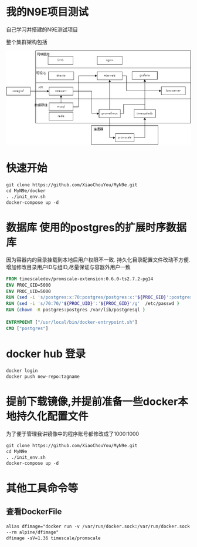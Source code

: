 # 我的N9E项目测试
自己学习并搭建的N9E测试项目

整个集群架构包括

![结构图](/resource/%E7%BB%84%E4%BB%B6%E7%BB%93%E6%9E%84%E5%9B%BE.png)

# 快速开始
```shell
git clone https://github.com/XiaoChouYou/MyN9e.git
cd MyN9e/docker
. ./init_env.sh
docker-compose up -d
```


# 数据库 使用的postgres的扩展时序数据库 
因为容器内的目录挂载到本地后用户权限不一致. 持久化目录配置文件改动不方便. 
增加修改目录用户ID与组ID,尽量保证与容器外用户一致 
```dockerfile
FROM timescaledev/promscale-extension:0.6.0-ts2.7.2-pg14
ENV PROC_GID=5000
ENV PROC_UID=5000
RUN (sed -i 's/postgres:x:70:postgres/postgres:x:'${PROC_GID}':postgres/g'  /etc/group )
RUN (sed -i 's/70:70/'${PROC_UID}':'${PROC_GID}'/g'  /etc/passwd )
RUN (chown -R postgres:postgres /var/lib/postgresql )

ENTRYPOINT ["/usr/local/bin/docker-entrypoint.sh"]
CMD ["postgres"]
```

# docker hub 登录
```shell
docker login
docker push new-repo:tagname
```

# 提前下载镜像,并提前准备一些docker本地持久化配置文件
为了便于管理我讲镜像中的程序账号都修改成了1000:1000 
```shell
git clone https://github.com/XiaoChouYou/MyN9e.git
cd MyN9e
. ./init_env.sh
docker-compose up -d
```


# 其他工具命令等
## 查看DockerFile
```shell
alias dfimage="docker run -v /var/run/docker.sock:/var/run/docker.sock --rm alpine/dfimage"
dfimage -sV=1.36 timescale/promscale
```